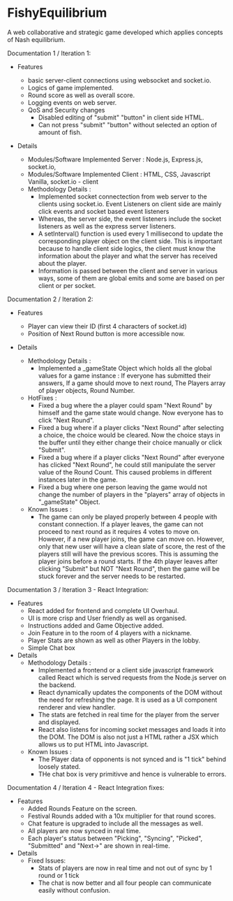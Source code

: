 # FishyEquilibrium
A web collaborative and strategic game developed which applies concepts of Nash equilibrium. 

Documentation 1 / Iteration 1:
- Features
  - basic server-client connections using websocket and socket.io.
  - Logics of game implemented.
  - Round score as well as overall score.
  - Logging events on web server.
  - QoS and Security changes
    - Disabled editing of "submit" "button" in client side HTML.
    - Can not press "submit" "button" without selected an option of amount of fish.

- Details
  - Modules/Software Implemented Server : Node.js, Express.js, socket.io,
  - Modules/Software Implemented Client : HTML, CSS, Javascript Vanilla, socket.io - client
  - Methodology Details : 
    - Implemented socket connectection from web server to the clients using socket.io. Event Listeners on client side are mainly click events and socket based event listeners
    - Whereas, the server side, the event listeners include the socket listeners as well as the express server listeners. 
    - A setInterval() function is used every 1 millisecond to update the corresponding player object on the client side. This is important because to handle client side logics, the client must know the information about the player and what the server has received about the player.
    - Information is passed between the client and server in various ways, some of them are global emits and some are based on per client or per socket. 

Documentation 2 / Iteration 2:
- Features
  - Player can view their ID (first 4 characters of socket.id)
  - Position of Next Round button is more accessible now.

- Details
  - Methodology Details :
    - Implemented a _gameState Object which holds all the global values for a game instance : If everyone has submitted their answers, If a game    should move to next round, The Players array of player objects, Round Number.
  - HotFixes :
    - Fixed a bug where the a player could spam "Next Round" by himself and the game state would change. Now everyone has to click "Next Round".
    - Fixed a bug where if a player clicks "Next Round" after selecting a choice, the choice would be cleared. Now the choice stays in the buffer until they either change their choice manually or click "Submit". 
    - Fixed a bug where if a player clicks "Next Round" after everyone has clicked "Next Round", he could still manipulate the server value of the Round Count. This caused problems in different instances later in the game.
    - Fixed a bug where one person leaving the game would not change the number of players in the "players" array of objects in "_gameState" Object. 
  - Known Issues :
    - The game can only be played properly between 4 people with constant connection. If a player leaves, the game can not proceed to next round as it requires 4 votes to move on. However, if a new player joins, the game can move on. However, only that new user will have a clean slate of score, the rest of the players still will have the previous scores. This is assuming the player joins before a round starts. If the 4th player leaves after clicking "Submit" but NOT "Next Round", then the game will be stuck forever and the server needs to be restarted.
                 
Documentation 3 / Iteration 3 - React Integration:
  - Features
    - React added for frontend and complete UI Overhaul.
    - UI is more crisp and User friendly as well as organised.
    - Instructions added and Game Objective added.
    - Join Feature in to the room of 4 players with a nickname.
    - Player Stats are shown as well as other Players in the lobby.
    - Simple Chat box
  - Details
    - Methodology Details : 
      - Implemented a frontend or a client side javascript framework called React which is served requests from the Node.js server on the backend.
      - React dynamically updates the components of the DOM without the need for refreshing the page. It is used as a UI component renderer and view handler.
      - The stats are fetched in real time for the player from the server and displayed.
      - React also listens for incoming socket messages and loads it into the DOM. The DOM is also not just a HTML rather a JSX which allows us to put HTML into Javascript.
    - Known Issues :
      - The Player data of opponents is not synced and is "1 tick" behind loosely stated.
      - THe chat box is very primitivve and hence is vulnerable to errors.
 
Documentation 4 / Iteration 4 - React Integration fixes:
  - Features
    - Added Rounds Feature on the screen.
    - Festival Rounds added with a 10x multiplier for that round scores.
    - Chat feature is upgraded to include all the messages as well.
    - All players are now synced in real time.
    - Each player's status between "Picking", "Syncing", "Picked", "Submitted" and "Next->" are shown in real-time.
  - Details
    - Fixed Issues:
      - Stats of players are now in real time and not out of sync by 1 round or 1 tick
      - The chat is now better and all four people can communicate easily without confusion.
